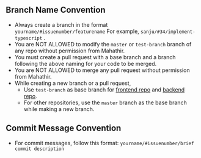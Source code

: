 ## Branch Name Convention
  * Always create a branch in the format `yourname/#issuenumber/featurename` For example, `sanju/#34/implement-typescript` .
  * You are NOT ALLOWED to modify the `master` or `test-branch` branch of any repo without permission from Mahathir.
  * You must create a pull request with a base branch and a branch following the above naming for your code to be merged.
  * You are NOT ALLOWED to merge any pull request without permission from Mahathir.
  * While creating a new branch or a pull request,
    * Use `test-branch` as base branch for [frontend repo](https://github.com/Badhan-BUET-Zone/badhan-web) and [backend repo](https://github.com/Badhan-BUET-Zone/badhan-backend).
    * For other repositories, use the `master` branch as the base branch while making a new branch.
## Commit Message Convention
  * For commit messages, follow this format: `yourname/#issuenumber/brief commit description`
